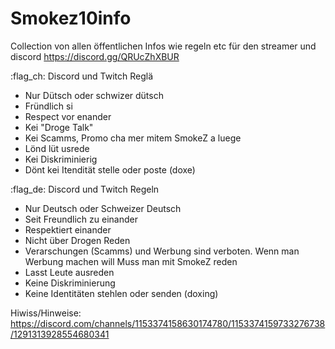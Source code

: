 # Smokez10info
Collection von allen öffentlichen Infos wie regeln etc für den streamer und discord https://discord.gg/QRUcZhXBUR

:flag_ch: Discord und Twitch Reglä
- Nur Dütsch oder schwizer dütsch
- Fründlich si
- Respect vor enander
- Kei "Droge Talk"
- Kei Scamms, Promo cha mer mitem SmokeZ a luege
- Lönd lüt usrede
- Kei Diskriminierig
- Dönt kei Itendität stelle oder poste (doxe)

:flag_de: Discord und Twitch Regeln
- Nur Deutsch oder Schweizer Deutsch
- Seit Freundlich zu einander
- Respektiert einander
- Nicht über Drogen Reden
- Verarschungen (Scamms) und Werbung sind verboten. Wenn man Werbung machen will Muss man mit SmokeZ reden
- Lasst Leute ausreden
- Keine Diskriminierung
- Keine Identitäten stehlen oder senden (doxing)

Hiwiss/Hinweise:
https://discord.com/channels/1153374158630174780/1153374159733276738/1291313928554680341

